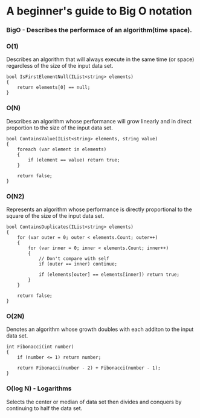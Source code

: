 # A beginner's guide to Big O notation

### BigO - Describes the performace of an algorithm(time  space).
  
### O(1) 
Describes an algorithm that will always execute in the same time (or space) regardless of the size of the input data set.
```
bool IsFirstElementNull(IList<string> elements)
{
    return elements[0] == null;
}
```

### O(N)
Describes an algorithm whose performance will grow linearly and in direct proportion to the size of the input data set.
```
bool ContainsValue(IList<string> elements, string value)
{
    foreach (var element in elements)
    {
        if (element == value) return true;
    }

    return false;
}
```

### O(N2)
Represents an algorithm whose performance is directly proportional to the square of the size of the input data set.
```
bool ContainsDuplicates(IList<string> elements)
{
    for (var outer = 0; outer < elements.Count; outer++)
    {
        for (var inner = 0; inner < elements.Count; inner++)
        {
            // Don't compare with self
            if (outer == inner) continue;

            if (elements[outer] == elements[inner]) return true;
        }
    }

    return false;
}
```

### O(2N)
Denotes an algorithm whose growth doubles with each additon to the input data set.
```
int Fibonacci(int number)
{
    if (number <= 1) return number;

    return Fibonacci(number - 2) + Fibonacci(number - 1);
}
```

### O(log N) - Logarithms 
Selects the center or median of data set then divides and conquers by continuing to half the data set.
